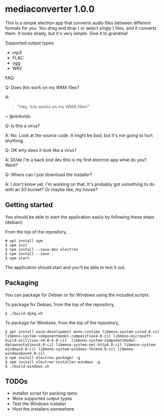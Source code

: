 # mediaconverter 1.0.0
This is a simple electron app that converts audio files between different formats for you. You drag and drop ( or select singly ) files, and it converts them. It looks shady, but it's very simple. Give it to grandma!

Supported output types:

- mp3
- FLAC
- ogg
- WAV

FAQ:

Q: Does this work on my WMA files?

A:

>"Hey, this works on my WMA files!"

~ @nickvido

Q: Is this a virus?

A: No. Look at the source code. It might be _bad_, but it's not going to hurt anything.

Q: OK why does it _look_ like a virus?

A: DUde I'm a back end dev this is my first electron app what do you? Want?

Q: Where can I just download the installer?

A: I don't know yet. I'm working on that. It's probably got something to do with an S3 bucket? Or maybe like, my house?

## Getting started

You should be able to start the application easily by following these steps (debian):

From the top of the repository,

```
# apt install npm
$ npm init
$ npm install --save-dev electron
$ npm install --save .
$ npm start
```

The application should start and you'll be able to test it out.


## Packaging

You can package for Debian or for Windows using the included scripts.

To package for Debian, from the top of the repository,

```
$ ./build-dpkg.sh
```

To package for Windows, from the top of the repository,

```
$ apt install wine-development mono-runtime libmono-system-core4.0-cil libmono-system-componentmodel-composition4.0-cil libmono-microsoft-build-utilities-v4.0-4.0-cil  libmono-system-componentmodel-dataannotations4.0-cil libmono-system-net-http4.0-cil libmono-system-windows4.0-cil libmono-system-windows-forms4.0-cil libmono-windowsbase4.0-cil
$ npm install electron-packager -g
$ npm install electron-installer-windows -g
$ ./build-windows.sh
```

## TODOs

- Installer script for packing rpms
- More supported output types
- Test the Windows installer
- Host the installers somewhere
